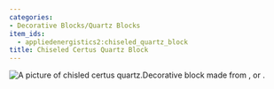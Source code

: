 ```yaml
---
categories:
- Decorative Blocks/Quartz Blocks
item_ids:
  - appliedenergistics2:chiseled_quartz_block
title: Chiseled Certus Quartz Block
---
```


![A picture of chisled certus
quartz.](../../../../public/assets/large/chisled_certus_quartz.png)Decorative block made from
<ItemLink id="appliedenergistics2:certus_quartz_crystal"/>, or
<ItemLink id="appliedenergistics2:purified_certus_quartz_crystal"/>.

<RecipeFor id="appliedenergistics2:chiseled_quartz_block"/>

